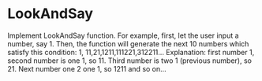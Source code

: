 # LookAndSay

Implement LookAndSay function. For example, first, let the user input a number, say 1. Then, the function will generate the next 10 numbers which satisfy this condition:
1, 11,21,1211,111221,312211...
Explanation: first number 1, second number is one 1, so 11. Third number is two 1 (previous number), so 21. Next number one 2 one 1, so 1211 and so on...
